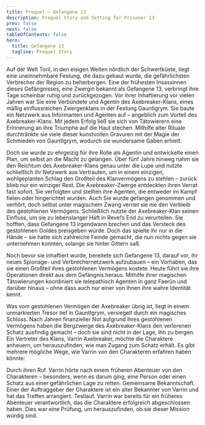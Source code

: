 ```yaml
---
title: Prequel – Gefangene 13
description: Prequel Story and Setting for Prisoner 13
prev: false
next: false
tableOfContents: false
hero:
  title: Gefangene 13
  tagline: Prequel Story
---
```


Auf der Welt Toril, in den eisigen Weiten nördlich der Schwertküste, liegt eine uneinnehmbare Festung, die dazu gebaut wurde, die gefährlichsten Verbrecher der Region zu beherbergen. Eine der frühesten Insassinnen dieses Gefängnisses, eine Zwergin bekannt als Gefangene 13, verbringt ihre Tage scheinbar ruhig und zurückgezogen.  Vor ihrer Inhaftierung vor vielen Jahren war Sie eine Verbündete und Agentin des Axebreaker-Klans, eines mäßig einflussreichen Zwergenklans in der Festung Gauntlgrym. Sie baute ein Netzwerk aus Informanten und Agenten auf – angeblich zum Vorteil des Axebreaker-Klans. Mit jedem Erfolg ließ sie sich von Tätowierern eine Erinnerung an ihre Triumphe auf die Haut stechen. Mithilfe alter Rituale durchtränkte sie viele dieser kunstvollen Gravuren mit der Magie der Schmieden von Gauntlgrym, wodurch sie wundersame Gaben erhielt.

Doch sie wurde zu ehrgeizig für ihre Rolle als Agentin und entwickelte einen Plan, um selbst an die Macht zu gelangen. Über fünf Jahre hinweg nahm sie den Reichtum des Axebreaker-Klans genau unter die Lupe und nutzte schließlich ihr Netzwerk aus Vertrauten, um in einem einzigen, wohlgeplanten Schlag den Großteil des Klanvermögens zu stehlen – zurück blieb nur ein winziger Rest.
Die Axebreaker-Zwerge entdeckten ihren Verrat fast sofort. Sie verfolgten und stellten ihre Agenten, die entweder im Kampf fielen oder hingerichtet wurden. Auch Sie wurde gefangen genommen und verhört, doch selbst unter magischem Zwang verriet sie nie den Verbleib des gestohlenen Vermögens. Schließlich nutzte der Axebreaker-Klan seinen Einfluss, um sie zu lebenslanger Haft in Revel’s End zu verurteilen. Sie hofften, dass Gefangene 13 irgendwann brechen und das Versteck des gestohlenen Goldes preisgeben würde. Doch das spielte ihr nur in die Hände – sie hatte sich zahlreiche Feinde gemacht, die nun nichts gegen sie unternehmen konnten, solange sie hinter Gittern saß.

Noch bevor sie inhaftiert wurde, bereitete sich Gefangene 13, darauf vor, ihr neues Spionage- und Verbrechernetzwerk aufzubauen – ein Vorhaben, das sie einen Großteil ihres gestohlenen Vermögens kostete. Heute führt sie ihre Operationen direkt aus dem Gefängnis heraus. Mithilfe ihrer magischen Tätowierungen koordiniert sie telepathisch Agenten in ganz Faerûn und darüber hinaus – ohne dass auch nur einer von ihnen ihre wahre Identität kennt.

Was vom gestohlenen Vermögen der Axebreaker übrig ist, liegt in einem unmarkierten Tresor tief in Gauntlgrym, versiegelt durch ein magisches Schloss. Nach Jahren finanzieller Not aufgrund ihres gestohlenen Vermögens haben die Bergzwerge des Axebreaker-Klans den verlorenen Schatz ausfindig gemacht – doch sie sind nicht in der Lage, ihn zu bergen. Ein Vertreter des Klans, Varrin Axebreaker, möchte die Charaktere anheuern, um herauszufinden, wie man Zugang zum Schatz erhält.
Es gibt mehrere mögliche Wege, wie Varrin von den Charakteren erfahren haben könnte:

Durch ihren Ruf. Varrin hörte nach einem früheren Abenteuer von den Charakteren – besonders, wenn es darum ging, eine Person oder einen Schatz aus einer gefährlichen Lage zu retten.
Gemeinsame Bekanntschaft. Einer der Auftraggeber der Charaktere ist ein alter Bekannter von Varrin und hat das Treffen arrangiert.
Testlauf. Varrin war bereits für ein früheres Abenteuer verantwortlich, das die Charaktere erfolgreich abgeschlossen haben. Dies war eine Prüfung, um herauszufinden, ob sie dieser Mission würdig sind.
